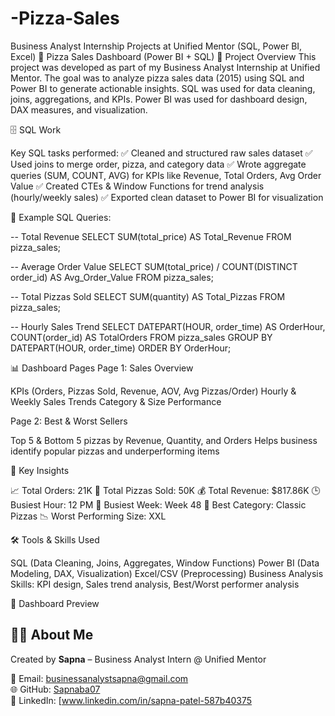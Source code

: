 # -Pizza-Sales
Business Analyst Internship Projects at Unified Mentor (SQL, Power BI, Excel)
🍕 Pizza Sales Dashboard (Power BI + SQL)
📌 Project Overview
This project was developed as part of my Business Analyst Internship at Unified Mentor.
The goal was to analyze pizza sales data (2015) using SQL and Power BI to generate actionable insights.
SQL was used for data cleaning, joins, aggregations, and KPIs.
Power BI was used for dashboard design, DAX measures, and visualization.

🗄 SQL Work

Key SQL tasks performed:
✅ Cleaned and structured raw sales dataset
✅ Used joins to merge order, pizza, and category data
✅ Wrote aggregate queries (SUM, COUNT, AVG) for KPIs like Revenue, Total Orders, Avg Order Value
✅ Created CTEs & Window Functions for trend analysis (hourly/weekly sales)
✅ Exported clean dataset to Power BI for visualization

📌 Example SQL Queries:

-- Total Revenue
SELECT SUM(total_price) AS Total_Revenue
FROM pizza_sales;

-- Average Order Value
SELECT SUM(total_price) / COUNT(DISTINCT order_id) AS Avg_Order_Value
FROM pizza_sales;

-- Total Pizzas Sold
SELECT SUM(quantity) AS Total_Pizzas
FROM pizza_sales;

-- Hourly Sales Trend
SELECT DATEPART(HOUR, order_time) AS OrderHour, COUNT(order_id) AS TotalOrders
FROM pizza_sales
GROUP BY DATEPART(HOUR, order_time)
ORDER BY OrderHour;

📊 Dashboard Pages
Page 1: Sales Overview

KPIs (Orders, Pizzas Sold, Revenue, AOV, Avg Pizzas/Order)
Hourly & Weekly Sales Trends
Category & Size Performance

Page 2: Best & Worst Sellers

Top 5 & Bottom 5 pizzas by Revenue, Quantity, and Orders
Helps business identify popular pizzas and underperforming items

🔑 Key Insights

📈 Total Orders: 21K
🍕 Total Pizzas Sold: 50K
💰 Total Revenue: $817.86K
🕒 Busiest Hour: 12 PM
📅 Busiest Week: Week 48
🍕 Best Category: Classic Pizzas
📉 Worst Performing Size: XXL

🛠 Tools & Skills Used

SQL (Data Cleaning, Joins, Aggregates, Window Functions)
Power BI (Data Modeling, DAX, Visualization)
Excel/CSV (Preprocessing)
Business Analysis Skills: KPI design, Sales trend analysis, Best/Worst performer analysis

📸 Dashboard Preview


## 👩‍💻 About Me
Created by **Sapna** – Business Analyst Intern @ Unified Mentor  

📧 Email: businessanalystsapna@gmail.com  
🌐 GitHub: [Sapnaba07](https://github.com/Sapnaba07)  
💼 LinkedIn: [www.linkedin.com/in/sapna-patel-587b40375  

